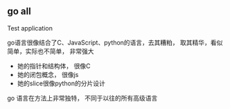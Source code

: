 ## go all

Test application

go语言很像结合了C、JavaScript、python的语言，去其糟粕， 取其精华，看似简单，实际也不简单， 非常强大

- 她的指针和结构体， 很像C
- 她的闭包概念， 很像js
- 她的slice很像python的分片设计

go 语言在方法上非常独特， 不同于以往的所有高级语言
